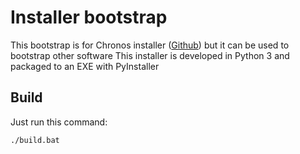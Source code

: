 # Installer bootstrap
This bootstrap is for Chronos installer ([Github](https://github.com/alexlegarnd/chronos-installer)) but it can be used to bootstrap other software
This installer is developed in Python 3 and packaged to an EXE with PyInstaller

## Build

Just run this command:

    ./build.bat
